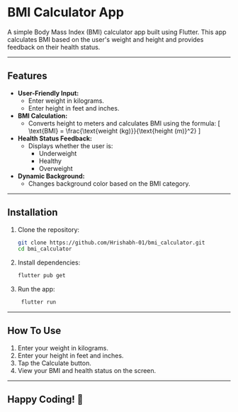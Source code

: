 # BMI Calculator App

A simple Body Mass Index (BMI) calculator app built using Flutter. This app calculates BMI based on the user's weight and height and provides feedback on their health status.

---

## Features
- **User-Friendly Input:**
  - Enter weight in kilograms.
  - Enter height in feet and inches.
- **BMI Calculation:**
  - Converts height to meters and calculates BMI using the formula:
    \[
    \text{BMI} = \frac{\text{weight (kg)}}{\text{height (m)}^2}
    \]
- **Health Status Feedback:**
  - Displays whether the user is:
    - Underweight
    - Healthy
    - Overweight
- **Dynamic Background:**
  - Changes background color based on the BMI category.

---

## Installation

1. Clone the repository:
   ```bash
   git clone https://github.com/Hrishabh-01/bmi_calculator.git
   cd bmi_calculator
2. Install dependencies:
   ```bash
   flutter pub get

4. Run the app:
   ```bash
    flutter run

---

## How To Use
 1. Enter your weight in kilograms.
 2. Enter your height in feet and inches.
 3. Tap the Calculate button.
 4. View your BMI and health status on the screen.
    
---

## Happy Coding! 🚀


